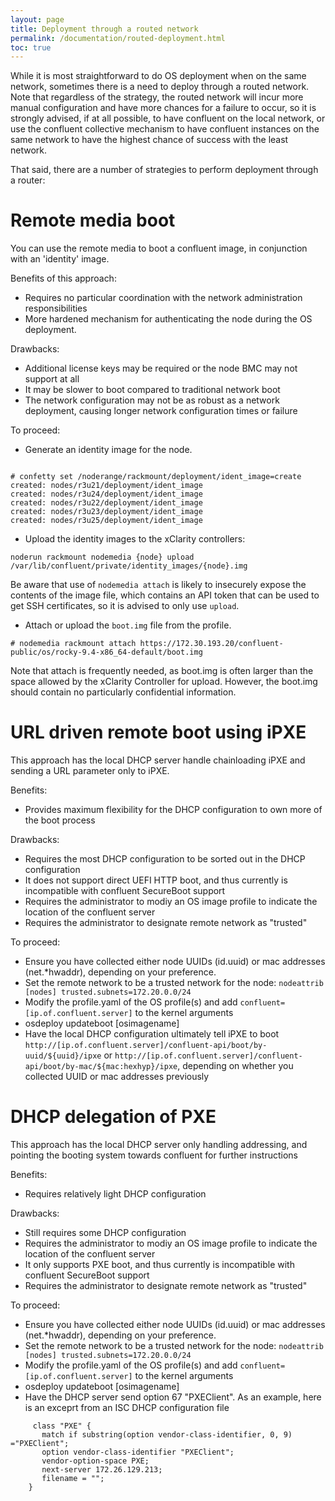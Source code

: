 ```yaml
---
layout: page
title: Deployment through a routed network
permalink: /documentation/routed-deployment.html
toc: true
---
```

While it is most straightforward to do OS deployment when on the same network, sometimes there is a need to deploy through
a routed network.  Note that regardless of the strategy, the routed network will incur more manual configuration and have more
chances for a failure to occur, so it is strongly advised, if at all possible, to have confluent on the local network, or use
the confluent collective mechanism to have confluent instances on the same network to have the highest chance of success
with the least network.

That said, there are a number of strategies to perform deployment through a router:

# Remote media boot

You can use the remote media to boot a confluent image, in conjunction with an 'identity' image.

Benefits of this approach:
- Requires no particular coordination with the network administration responsibilities
- More hardened mechanism for authenticating the node during the OS deployment.

Drawbacks:
- Additional license keys may be required or the node BMC may not support at all
- It may be slower to boot compared to traditional network boot
- The network configuration may not be as robust as a network deployment, causing longer network configuration times or failure


To proceed:

- Generate an identity image for the node.

```

# confetty set /noderange/rackmount/deployment/ident_image=create
created: nodes/r3u21/deployment/ident_image
created: nodes/r3u24/deployment/ident_image
created: nodes/r3u22/deployment/ident_image
created: nodes/r3u23/deployment/ident_image
created: nodes/r3u25/deployment/ident_image

```

- Upload the identity images to the xClarity controllers:

```
noderun rackmount nodemedia {node} upload /var/lib/confluent/private/identity_images/{node}.img
```
Be aware that use of `nodemedia attach` is likely to insecurely expose the contents of the image file, which contains an API token that can be used to get SSH certificates,
so it is advised to only use `upload`.

- Attach or upload the `boot.img` file from the profile.

```
# nodemedia rackmount attach https://172.30.193.20/confluent-public/os/rocky-9.4-x86_64-default/boot.img
```
Note that attach is frequently needed, as boot.img is often larger than the space allowed by the xClarity Controller for upload. However, the boot.img should contain
no particularly confidential information.

# URL driven remote boot using iPXE

This approach has the local DHCP server handle chainloading iPXE and sending a URL parameter only to iPXE.

Benefits:
- Provides maximum flexibility for the DHCP configuration to own more of the boot process

Drawbacks:
- Requires the most DHCP configuration to be sorted out in the DHCP configuration
- It does not support direct UEFI HTTP boot, and thus currently is incompatible with confluent SecureBoot support
- Requires the administrator to modiy an OS image profile to indicate the location of the confluent server
- Requires the administrator to designate remote network as "trusted"

To proceed:

- Ensure you have collected either node UUIDs (id.uuid) or mac addresses (net.*hwaddr), depending on your preference.
- Set the remote network to be a trusted network for the node: `nodeattrib [nodes] trusted.subnets=172.20.0.0/24`
- Modify the profile.yaml of the OS profile(s) and add `confluent=[ip.of.confluent.server]` to the kernel arguments
- osdeploy updateboot [osimagename]
- Have the local DHCP configuration ultimately tell iPXE to boot `http://[ip.of.confluent.server]/confluent-api/boot/by-uuid/${uuid}/ipxe` or `http://[ip.of.confluent.server]/confluent-api/boot/by-mac/${mac:hexhyp}/ipxe`, depending on whether you collected UUID or mac addresses previously

# DHCP delegation of PXE

This approach has the local DHCP server only handling addressing, and pointing the booting system towards confluent for further instructions

Benefits:
- Requires relatively light DHCP configuration

Drawbacks:
- Still requires some DHCP configuration
- Requires the administrator to modiy an OS image profile to indicate the location of the confluent server
- It only supports PXE boot, and thus currently is incompatible with confluent SecureBoot support
- Requires the administrator to designate remote network as "trusted"

To proceed:

- Ensure you have collected either node UUIDs (id.uuid) or mac addresses (net.*hwaddr), depending on your preference.
- Set the remote network to be a trusted network for the node: `nodeattrib [nodes] trusted.subnets=172.20.0.0/24`
- Modify the profile.yaml of the OS profile(s) and add `confluent=[ip.of.confluent.server]` to the kernel arguments
- osdeploy updateboot [osimagename]
- Have the DHCP server send option 67 "PXEClient".  As an example, here is an exceprt from an ISC DHCP configuration file 

```
     class "PXE" {
       match if substring(option vendor-class-identifier, 0, 9) ="PXEClient"; 
       option vendor-class-identifier "PXEClient"; 
       vendor-option-space PXE; 
       next-server 172.26.129.213;
       filename = "";
    }
```
